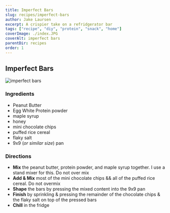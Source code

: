 ```yaml
---
title: Imperfect Bars
slug: recipes/imperfect-bars
author: Jake Laursen
excerpt: A crispier take on a refridgerator bar
tags: ["recipe", "diy", "protein", "snack", "home"]
coverImage: ./index.JPG
coverAlt: imperfect bars
parentDir: recipes
order: 1
---
```


## Imperfect Bars

![imperfect bars](./imperfect-bars/imperfect-bars.png)

### Ingredients

- Peanut Butter
- Egg White Protein powder
- maple syrup
- honey
- mini chocolate chips
- puffed rice cereal
- flaky salt
- 9x9 (_or similar size_) pan

### Directions

- **Mix** the peanut butter, protein powder, and maple syrup together. I use a stand mixer for this. Do not over mix
- **Add & Mix** most of the mini chocolate chips && all of the puffed rice cereal. Do not overmix
- **Shape** the bars by pressing the mixed content into the 9x9 pan
- **Finish** by sprinkling & pressing the remainder of the chocolate chips & the flaky salt on top of the pressed bars
- **Chill** in the fridge
